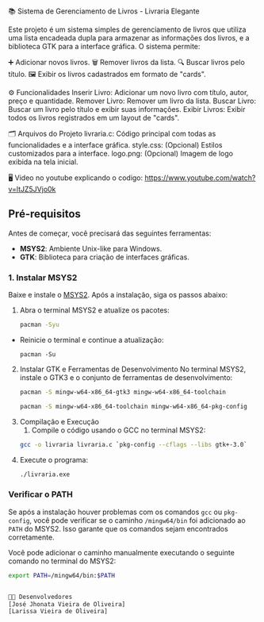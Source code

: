 📚 Sistema de Gerenciamento de Livros - Livraria Elegante

Este projeto é um sistema simples de gerenciamento de livros que utiliza uma lista encadeada dupla para armazenar as informações dos livros, e a biblioteca GTK para a interface gráfica.
O sistema permite:

➕ Adicionar novos livros.
🗑️ Remover livros da lista.
🔍 Buscar livros pelo título.
🖼️ Exibir os livros cadastrados em formato de "cards".

⚙️ Funcionalidades
Inserir Livro: Adicionar um novo livro com título, autor, preço e quantidade.
Remover Livro: Remover um livro da lista.
Buscar Livro: Buscar um livro pelo título e exibir suas informações.
Exibir Livros: Exibir todos os livros registrados em um layout de "cards".

🗂️ Arquivos do Projeto
livraria.c: Código principal com todas as funcionalidades e a interface gráfica.
style.css: (Opcional) Estilos customizados para a interface.
logo.png: (Opcional) Imagem de logo exibida na tela inicial.

🖥️ Video no youtube explicando o codigo: https://www.youtube.com/watch?v=ltJZ5JVjo0k

## Pré-requisitos

Antes de começar, você precisará das seguintes ferramentas:

- **MSYS2**: Ambiente Unix-like para Windows.
- **GTK**: Biblioteca para criação de interfaces gráficas.

### 1. Instalar MSYS2

Baixe e instale o [MSYS2](https://www.msys2.org/). Após a instalação, siga os passos abaixo:

1. Abra o terminal MSYS2 e atualize os pacotes:

   ```bash
   pacman -Syu

 - Reinicie o terminal e continue a atualização:
   
   ```bashh
   pacman -Su

2. Instalar GTK e Ferramentas de Desenvolvimento
No terminal MSYS2, instale o GTK3 e o conjunto de ferramentas de desenvolvimento:
   ```bash
   pacman -S mingw-w64-x86_64-gtk3 mingw-w64-x86_64-toolchain
   
   pacman -S mingw-w64-x86_64-toolchain mingw-w64-x86_64-pkg-config


3. Compilação e Execução
   1. Compile o código usando o GCC no terminal MSYS2:
    ```bash
    gcc -o livraria livraria.c `pkg-config --cflags --libs gtk+-3.0`

2. Execute o programa:
    ```bash
    ./livraria.exe

### Verificar o PATH

Se após a instalação houver problemas com os comandos `gcc` ou `pkg-config`, você pode verificar se o caminho `/mingw64/bin` foi adicionado ao `PATH` do MSYS2. Isso garante que os comandos sejam encontrados corretamente.

Você pode adicionar o caminho manualmente executando o seguinte comando no terminal do MSYS2:

```bash
export PATH=/mingw64/bin:$PATH


👩‍💻 Desenvolvedores
[José Jhonata Vieira de Oliveira]
[Larissa Vieira de Oliveira]
